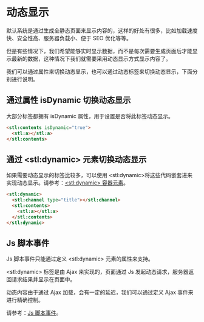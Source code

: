 # 动态显示

默认系统是通过生成全静态页面来显示内容的，这样的好处有很多，比如加载速度快、安全性高、服务器负载小、便于 SEO 优化等等。

但是有些情况下，我们希望能够实时显示数据，而不是每次需要生成页面后才能显示最新的数据，这种情况下我们就需要采用动态显示方式显示内容了。

我们可以通过属性来切换动态显示，也可以通过动态标签来切换动态显示，下面分别进行说明。

## 通过属性 isDynamic 切换动态显示

大部分标签都拥有 isDynamic 属性，用于设置是否将此标签动态显示。

```html
<stl:contents isDynamic="true">
  <stl:a></stl:a>
</stl:contents>
```

## 通过 &lt;stl:dynamic&gt; 元素切换动态显示

如果需要动态显示的标签比较多，可以使用 &lt;stl:dynamic&gt;将这些代码嵌套进来实现动态显示。请参考：[&lt;stl:dynamic&gt; 容器元素](../dynamic/)。

```html
<stl:dynamic>
  <stl:channel type="title"></stl:channel>
  <stl:contents>
    <stl:a></stl:a>
  </stl:contents>
</stl:dynamic>
```

## Js 脚本事件

Js 脚本事件只能通过定义 &lt;stl:dynamic&gt; 元素的属性来支持。

&lt;stl:dynamic&gt; 标签是由 Ajax 来实现的，页面通过 Js 发起动态请求，服务器返回请求结果并显示在页面中。

动态内容由于通过 Ajax 加载，会有一定的延迟，我们可以通过定义 Ajax 事件来进行精确控制。

请参考：[Js 脚本事件](../dynamic/#js脚本事件)。
